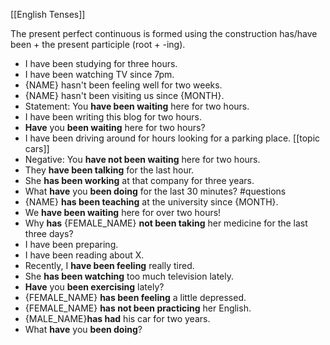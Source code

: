 [[English Tenses]]

The present perfect continuous is formed using the construction has/have been + the present participle (root + -ing).

-   I have been studying for three hours.
-   I have been watching TV since 7pm.
-   {NAME} hasn't been feeling well for two weeks.
-   {NAME} hasn't been visiting us since {MONTH}.
- Statement: You **have been waiting** here for two hours.
- I have been writing this blog for two hours.
- **Have** you **been waiting** here for two hours?
- I have been driving around for hours looking for a parking place. [[topic cars]]
-   Negative: You **have not been waiting** here for two hours.
-   They **have been talking** for the last hour.
-   She **has been working** at that company for three years.
-   What **have** you **been doing** for the last 30 minutes? #questions
-   {NAME} **has been teaching** at the university since {MONTH}.
-   We **have been waiting** here for over two hours!
-   Why **has** {FEMALE_NAME} **not been taking** her medicine for the last three days?
-   I have been preparing.
-   I have been reading about X.
-   Recently, I **have been feeling** really tired.
-   She **has been watching** too much television lately.
-   **Have** you **been exercising** lately?
-   {FEMALE_NAME} **has been feeling** a little depressed.
-   {FEMALE_NAME} **has not been practicing** her English.
-   {MALE_NAME}**has had** his car for two years.
-   What **have** you **been doing**?

